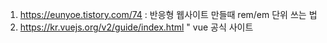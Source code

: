 1. <https://eunyoe.tistory.com/74> : 반응형 웹사이트 만들때 rem/em 단위 쓰는 법
2. <https://kr.vuejs.org/v2/guide/index.html> " vue 공식 사이트
